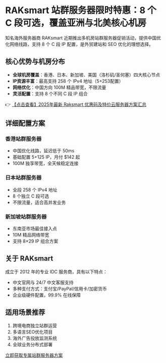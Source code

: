 # RAKsmart 站群服务器限时特惠：8 个 C 段可选，覆盖亚洲与北美核心机房

知名海外服务器商 RAKsmart 近期推出多机房站群服务器促销活动，提供中国优化网络线路，支持 8 个 C 段 IP 配置，是外贸建站和 SEO 优化的理想选择。

## 核心优势与机房分布

- **全球机房覆盖**：香港、日本、新加坡、美国（洛杉矶/圣何塞）四大核心节点
- **IP资源丰富**：最高支持 258 个 IPv4 地址（5+253配置）
- **网络优化**：中国方向 100M 精品带宽，不限流量
- **灵活配置**：支持 8 个不同 C 段 IP 组合

👉 [【点击查看】2025年最新 Raksmart 优惠码及特价云服务器方案汇总](https://bit.ly/raksmart)

## 详细配置方案

### 香港站群服务器
- 中国优化线路，延迟低于 50ms
- 基础配置 5+125 IP，月付 $142 起
- 100M 独享带宽，全天候稳定连接

### 日本站群服务器
- 全段 258 个 IPv4 地址
- 8 个独立 C 段可选
- 不限流量，适合高并发业务

### 新加坡站群服务器
- 东南亚市场最佳接入点
- 10M 精品网络带宽
- 支持 8×29 IP 组合方案

## 关于 RAKsmart
成立于 2012 年的专业 IDC 服务商，具有以下特点：
- 中文官网与 24/7 中文客服支持
- 多种支付方式：支付宝/PayPal/信用卡/加密货币
- 企业级硬件配置，99.9% 在线保障

## 适用场景推荐
1. 跨境电商独立站群运营
2. 多语言SEO优化项目
3. 海外广告投放监测系统
4. 全球业务分布式部署

[立即获取专属站群服务器方案](https://bit.ly/raksmart)